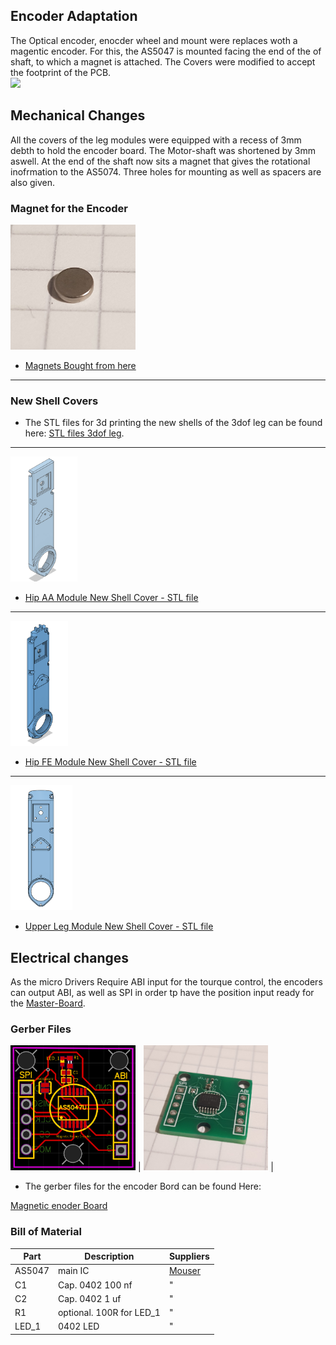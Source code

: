 ## Encoder Adaptation

The Optical encoder, enocder wheel and mount were replaces woth a magentic encoder.
For this, the AS5047 is mounted facing the end of the of shaft, to which a magnet is attached.
The Covers were modified to accept the footprint of the PCB.
<br><img src="images\encoder_board_explosionszeichnung.jpg"  height="200"><br>


## Mechanical Changes

All the covers of the leg modules were equipped with a recess of 3mm debth to hold the encoder board. The Motor-shaft was shortened by 3mm aswell. At the end of the shaft now sits a magnet that gives the rotational inofrmation to the AS5074.
Three holes for mounting as well as spacers are also given.

### Magnet for the Encoder

<img src="images\image_magnet_4mm.jpg"  height="200"><br>
* [Magnets Bought from here](https://www.magnetkontor.de)<br>
---

### New Shell Covers
* The STL files for 3d printing the new shells of the 3dof leg can be found here: [STL files 3dof leg](stl_files).
---

<img src="../Parts_for_3D_printing/New-Shell-Covers/images/new_hip_aa.png"  height="200"><br>
* [Hip AA Module New Shell Cover - STL file](../Parts_for_3D_printing/New-Shell-Covers/cover_hip_aa.STL)<br>
---
<img src="../Parts_for_3D_printing/New-Shell-Covers/images/new_hip_fe.png" height="200"><br>
* [Hip FE Module New Shell Cover - STL file](../Parts_for_3D_printing/New-Shell-Covers/cover_hip_fe.STL)<br>
---
<img src="../Parts_for_3D_printing/New-Shell-Covers/images/new_upper_leg.png" height="200"><br>
* [Upper Leg Module New Shell Cover - STL file](../Parts_for_3D_printing/New-Shell-Covers/cover_upper_leg.STL)<br>




## Electrical changes

As the micro Drivers Require ABI input for the tourque control, the encoders can output ABI, as well as SPI in order tp have the position input ready for the [Master-Board](https://github.com/open-dynamic-robot-initiative/master-board#master-board).

### Gerber Files
<img src="images\enocder_electronics.png" height="200"> | 
<img src="images\photo_encoder_board.jpg" height="200"> | 
* The gerber files for the encoder Bord can be found Here:

[Magnetic enoder Board](/Electrical-Changes)<br>

### Bill of Material


| Part        | Description | Suppliers   |
|-------------|-------------|------------|
| AS5047 | main IC | [Mouser](mouser.com)|
| C1 | Cap. 0402 100 nf  | " |
| C2 | Cap. 0402 1 uf  | " |
| R1 | optional. 100R for LED_1  | " |
| LED_1 | 0402 LED  | " |

